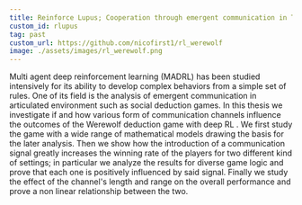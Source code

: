 ```yaml
---
title: Reinforce Lupus; Cooperation through emergent communication in The Werewolf social deduction game
custom_id: rlupus
tag: past
custom_url: https://github.com/nicofirst1/rl_werewolf
image: ./assets/images/rl_werewolf.png
---
```


Multi agent deep reinforcement learning (MADRL) has been studied intensively for its ability to develop complex behaviors from a simple set of rules. One of its field is the analysis of emergent communication in articulated environment such as social deduction games.
In this thesis we investigate if and how various form of communication channels influence the outcomes of the Werewolf deduction game with deep RL . We first study the game with a wide range of mathematical models drawing the basis for the later analysis.
Then we show how the introduction of a communication signal greatly increases the winning rate of the players for two different kind of settings; in particular we analyze the results for diverse game logic and prove that each one is positively influenced by said signal.
Finally we study the effect of the channel's length and range on the overall performance and prove a non linear relationship between the two.
                                              
